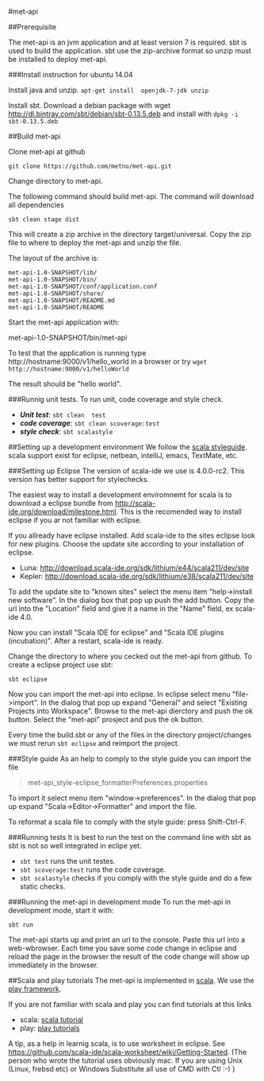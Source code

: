 #met-api

##Prerequisite

The met-api is an jvm application and at least version 7 is required.
sbt is used to build the application. sbt use the zip-archive format
so unzip must be installed to deploy met-api.

###Install instruction for ubuntu 14.04

Install java and unzip.  `apt-get install  openjdk-7-jdk unzip`

Install sbt.
Download a debian package with wget http://dl.bintray.com/sbt/debian/sbt-0.13.5.deb and
install with `dpkg -i  sbt-0.13.5.deb`


##Build met-api

Clone met-api at github

`git clone https://github.com/metno/met-api.git`

Change directory to met-api.

The following command should build met-api.
The command will download all dependencies

`sbt clean stage dist`

This will create a zip archive in the directory target/universal.
Copy the zip file to where to deploy the met-api and unzip the file.

The layout of the archive is:

```
met-api-1.0-SNAPSHOT/lib/
met-api-1.0-SNAPSHOT/bin/
met-api-1.0-SNAPSHOT/conf/application.conf
met-api-1.0-SNAPSHOT/share/
met-api-1.0-SNAPSHOT/README.md
met-api-1.0-SNAPSHOT/README
```
Start the met-api application with:

met-api-1.0-SNAPSHOT/bin/met-api

To test that the application is running type
http://hostname:9000/v1/hello_world in a browser or
try `wget http://hostname:9000/v1/helloWorld`

The result should be "hello world".

###Runnig unit tests.
To run unit, code coverage and style check.

  * **_Unit test_**:   `sbt clean  test`
  * **_code coverage_**:  `sbt clean scoverage:test`
  * **_style check_**: `sbt scalastyle`

##Setting up a development environment
We follow the [scala styleguide](http://docs.scala-lang.org/style/ "scala-lang Homepage").
scala support exist for eclipse, netbean, intelliJ, emacs, TextMate, etc.

###Setting up Eclipse
The version of scala-ide we use is 4.0.0-rc2. This version has better support for
stylechecks.

The easiest way to install a development enviromnemt for scala is to download
a eclipse bundle from http://scala-ide.org/download/milestone.html. This is the
recomended way to install eclipse if you ar not familiar with eclipse.

If you allready have eclipse installed. Add scala-ide to the sites eclipse look
for new plugins. Choose the update site according to your installation of eclipse.

  * Luna: http://download.scala-ide.org/sdk/lithium/e44/scala211/dev/site
  * Kepler: http://download.scala-ide.org/sdk/lithium/e38/scala211/dev/site

To add the update site to "known sites" select the menu item "help->install new software".
In the dialog box that pop up push the add button. Copy the url into the "Location"
field and give it a name in the "Name" field, ex scala-ide 4.0.

Now you can install "Scala IDE for eclipse" and "Scala IDE plugins (incubation)".
After a restart, scala-ide is ready.


Change the directory to where you cecked out the met-api from github. To create a
eclipse project use sbt:

   `sbt eclipse`

Now you can import the met-api into eclipse. In eclipse select menu "file->import".
In the dialog that pop up expand "General" and select "Existing Projects into Workspace".
Browse to the met-api dierctory and push the ok button. Select the "met-api"
prosject and pus the ok button.

Every time the build.sbt or any of the files in the directory project/changes we
must rerun `sbt eclipse` and reimport the project.

###Style guide
As an help to comply to the style guide you can import the file

>met-api_style-eclipse_formatterPreferences.properties

To import it select menu item "window->preferences". In the dialog that pop up expand
"Scala->Editor->Formatter" and import the file.

To reformat a scala file to comply with the style guide: press Shift-Ctrl-F.

###Running tests
It is best to run the test on the command line with sbt as sbt is not so well integrated
in eclipe yet.

  * `sbt test` runs the unit testes.
  * `sbt scoverage:test` runs the code coverage.
  * `sbt scalastyle` checks if you comply with the style guide and do a few static checks.

###Running the met-api in development mode
To run the met-api in development mode, start it with:

`sbt run`

The met-api starts up and print an url to the console. Paste this url into a web-wbrowser.
Each time you save some code change in eclipse and reload the page in the browser the
result of the code change will show up immediately in the browser.

##Scala and play tutorials
The met-api is implemented in [scala](http://scala-lang.org/ "scala homepage").
We use the [play framework](https://playframework.com/ "play homepage").

If you are not familiar with scala and play you can find tutorials at this links

  * scala: [scala tutorial](http://docs.scala-lang.org/tutorials/?_ga=1.146110064.575812132.1320647231)
  * play: [play tutorials](https://playframework.com/documentation/2.3.x/Tutorials)

A tip, as a help in learnig scala, is to use worksheet in eclipse.
See https://github.com/scala-ide/scala-worksheet/wiki/Getting-Started.
(The person who wrote the tutorial uses obviously mac. If you are using Unix
(Linux, frebsd etc) or  Windows Substitute all use of CMD with Ctl :-) )
